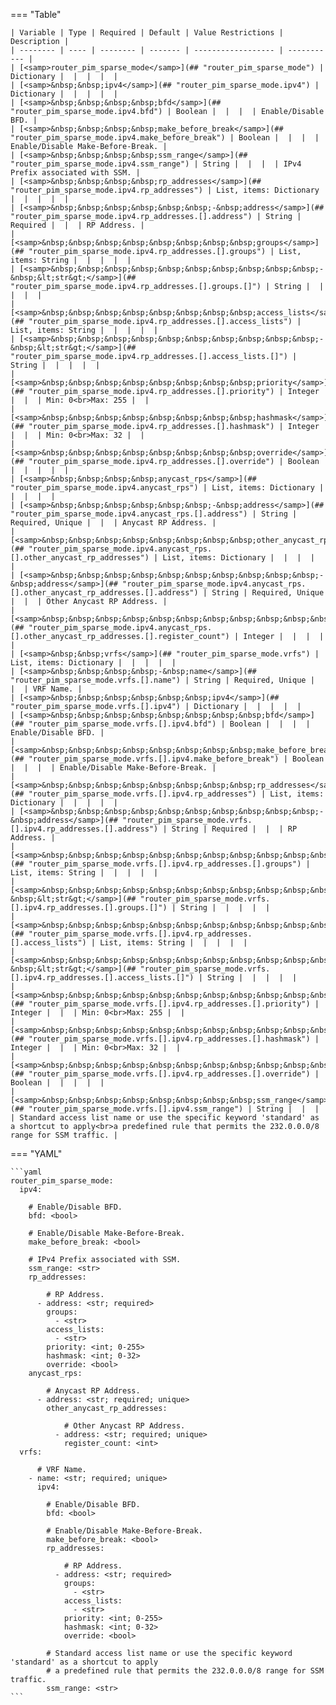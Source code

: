 <!--
  ~ Copyright (c) 2025 Arista Networks, Inc.
  ~ Use of this source code is governed by the Apache License 2.0
  ~ that can be found in the LICENSE file.
  -->
=== "Table"

    | Variable | Type | Required | Default | Value Restrictions | Description |
    | -------- | ---- | -------- | ------- | ------------------ | ----------- |
    | [<samp>router_pim_sparse_mode</samp>](## "router_pim_sparse_mode") | Dictionary |  |  |  |  |
    | [<samp>&nbsp;&nbsp;ipv4</samp>](## "router_pim_sparse_mode.ipv4") | Dictionary |  |  |  |  |
    | [<samp>&nbsp;&nbsp;&nbsp;&nbsp;bfd</samp>](## "router_pim_sparse_mode.ipv4.bfd") | Boolean |  |  |  | Enable/Disable BFD. |
    | [<samp>&nbsp;&nbsp;&nbsp;&nbsp;make_before_break</samp>](## "router_pim_sparse_mode.ipv4.make_before_break") | Boolean |  |  |  | Enable/Disable Make-Before-Break. |
    | [<samp>&nbsp;&nbsp;&nbsp;&nbsp;ssm_range</samp>](## "router_pim_sparse_mode.ipv4.ssm_range") | String |  |  |  | IPv4 Prefix associated with SSM. |
    | [<samp>&nbsp;&nbsp;&nbsp;&nbsp;rp_addresses</samp>](## "router_pim_sparse_mode.ipv4.rp_addresses") | List, items: Dictionary |  |  |  |  |
    | [<samp>&nbsp;&nbsp;&nbsp;&nbsp;&nbsp;&nbsp;-&nbsp;address</samp>](## "router_pim_sparse_mode.ipv4.rp_addresses.[].address") | String | Required |  |  | RP Address. |
    | [<samp>&nbsp;&nbsp;&nbsp;&nbsp;&nbsp;&nbsp;&nbsp;&nbsp;groups</samp>](## "router_pim_sparse_mode.ipv4.rp_addresses.[].groups") | List, items: String |  |  |  |  |
    | [<samp>&nbsp;&nbsp;&nbsp;&nbsp;&nbsp;&nbsp;&nbsp;&nbsp;&nbsp;&nbsp;-&nbsp;&lt;str&gt;</samp>](## "router_pim_sparse_mode.ipv4.rp_addresses.[].groups.[]") | String |  |  |  |  |
    | [<samp>&nbsp;&nbsp;&nbsp;&nbsp;&nbsp;&nbsp;&nbsp;&nbsp;access_lists</samp>](## "router_pim_sparse_mode.ipv4.rp_addresses.[].access_lists") | List, items: String |  |  |  |  |
    | [<samp>&nbsp;&nbsp;&nbsp;&nbsp;&nbsp;&nbsp;&nbsp;&nbsp;&nbsp;&nbsp;-&nbsp;&lt;str&gt;</samp>](## "router_pim_sparse_mode.ipv4.rp_addresses.[].access_lists.[]") | String |  |  |  |  |
    | [<samp>&nbsp;&nbsp;&nbsp;&nbsp;&nbsp;&nbsp;&nbsp;&nbsp;priority</samp>](## "router_pim_sparse_mode.ipv4.rp_addresses.[].priority") | Integer |  |  | Min: 0<br>Max: 255 |  |
    | [<samp>&nbsp;&nbsp;&nbsp;&nbsp;&nbsp;&nbsp;&nbsp;&nbsp;hashmask</samp>](## "router_pim_sparse_mode.ipv4.rp_addresses.[].hashmask") | Integer |  |  | Min: 0<br>Max: 32 |  |
    | [<samp>&nbsp;&nbsp;&nbsp;&nbsp;&nbsp;&nbsp;&nbsp;&nbsp;override</samp>](## "router_pim_sparse_mode.ipv4.rp_addresses.[].override") | Boolean |  |  |  |  |
    | [<samp>&nbsp;&nbsp;&nbsp;&nbsp;anycast_rps</samp>](## "router_pim_sparse_mode.ipv4.anycast_rps") | List, items: Dictionary |  |  |  |  |
    | [<samp>&nbsp;&nbsp;&nbsp;&nbsp;&nbsp;&nbsp;-&nbsp;address</samp>](## "router_pim_sparse_mode.ipv4.anycast_rps.[].address") | String | Required, Unique |  |  | Anycast RP Address. |
    | [<samp>&nbsp;&nbsp;&nbsp;&nbsp;&nbsp;&nbsp;&nbsp;&nbsp;other_anycast_rp_addresses</samp>](## "router_pim_sparse_mode.ipv4.anycast_rps.[].other_anycast_rp_addresses") | List, items: Dictionary |  |  |  |  |
    | [<samp>&nbsp;&nbsp;&nbsp;&nbsp;&nbsp;&nbsp;&nbsp;&nbsp;&nbsp;&nbsp;-&nbsp;address</samp>](## "router_pim_sparse_mode.ipv4.anycast_rps.[].other_anycast_rp_addresses.[].address") | String | Required, Unique |  |  | Other Anycast RP Address. |
    | [<samp>&nbsp;&nbsp;&nbsp;&nbsp;&nbsp;&nbsp;&nbsp;&nbsp;&nbsp;&nbsp;&nbsp;&nbsp;register_count</samp>](## "router_pim_sparse_mode.ipv4.anycast_rps.[].other_anycast_rp_addresses.[].register_count") | Integer |  |  |  |  |
    | [<samp>&nbsp;&nbsp;vrfs</samp>](## "router_pim_sparse_mode.vrfs") | List, items: Dictionary |  |  |  |  |
    | [<samp>&nbsp;&nbsp;&nbsp;&nbsp;-&nbsp;name</samp>](## "router_pim_sparse_mode.vrfs.[].name") | String | Required, Unique |  |  | VRF Name. |
    | [<samp>&nbsp;&nbsp;&nbsp;&nbsp;&nbsp;&nbsp;ipv4</samp>](## "router_pim_sparse_mode.vrfs.[].ipv4") | Dictionary |  |  |  |  |
    | [<samp>&nbsp;&nbsp;&nbsp;&nbsp;&nbsp;&nbsp;&nbsp;&nbsp;bfd</samp>](## "router_pim_sparse_mode.vrfs.[].ipv4.bfd") | Boolean |  |  |  | Enable/Disable BFD. |
    | [<samp>&nbsp;&nbsp;&nbsp;&nbsp;&nbsp;&nbsp;&nbsp;&nbsp;make_before_break</samp>](## "router_pim_sparse_mode.vrfs.[].ipv4.make_before_break") | Boolean |  |  |  | Enable/Disable Make-Before-Break. |
    | [<samp>&nbsp;&nbsp;&nbsp;&nbsp;&nbsp;&nbsp;&nbsp;&nbsp;rp_addresses</samp>](## "router_pim_sparse_mode.vrfs.[].ipv4.rp_addresses") | List, items: Dictionary |  |  |  |  |
    | [<samp>&nbsp;&nbsp;&nbsp;&nbsp;&nbsp;&nbsp;&nbsp;&nbsp;&nbsp;&nbsp;-&nbsp;address</samp>](## "router_pim_sparse_mode.vrfs.[].ipv4.rp_addresses.[].address") | String | Required |  |  | RP Address. |
    | [<samp>&nbsp;&nbsp;&nbsp;&nbsp;&nbsp;&nbsp;&nbsp;&nbsp;&nbsp;&nbsp;&nbsp;&nbsp;groups</samp>](## "router_pim_sparse_mode.vrfs.[].ipv4.rp_addresses.[].groups") | List, items: String |  |  |  |  |
    | [<samp>&nbsp;&nbsp;&nbsp;&nbsp;&nbsp;&nbsp;&nbsp;&nbsp;&nbsp;&nbsp;&nbsp;&nbsp;&nbsp;&nbsp;-&nbsp;&lt;str&gt;</samp>](## "router_pim_sparse_mode.vrfs.[].ipv4.rp_addresses.[].groups.[]") | String |  |  |  |  |
    | [<samp>&nbsp;&nbsp;&nbsp;&nbsp;&nbsp;&nbsp;&nbsp;&nbsp;&nbsp;&nbsp;&nbsp;&nbsp;access_lists</samp>](## "router_pim_sparse_mode.vrfs.[].ipv4.rp_addresses.[].access_lists") | List, items: String |  |  |  |  |
    | [<samp>&nbsp;&nbsp;&nbsp;&nbsp;&nbsp;&nbsp;&nbsp;&nbsp;&nbsp;&nbsp;&nbsp;&nbsp;&nbsp;&nbsp;-&nbsp;&lt;str&gt;</samp>](## "router_pim_sparse_mode.vrfs.[].ipv4.rp_addresses.[].access_lists.[]") | String |  |  |  |  |
    | [<samp>&nbsp;&nbsp;&nbsp;&nbsp;&nbsp;&nbsp;&nbsp;&nbsp;&nbsp;&nbsp;&nbsp;&nbsp;priority</samp>](## "router_pim_sparse_mode.vrfs.[].ipv4.rp_addresses.[].priority") | Integer |  |  | Min: 0<br>Max: 255 |  |
    | [<samp>&nbsp;&nbsp;&nbsp;&nbsp;&nbsp;&nbsp;&nbsp;&nbsp;&nbsp;&nbsp;&nbsp;&nbsp;hashmask</samp>](## "router_pim_sparse_mode.vrfs.[].ipv4.rp_addresses.[].hashmask") | Integer |  |  | Min: 0<br>Max: 32 |  |
    | [<samp>&nbsp;&nbsp;&nbsp;&nbsp;&nbsp;&nbsp;&nbsp;&nbsp;&nbsp;&nbsp;&nbsp;&nbsp;override</samp>](## "router_pim_sparse_mode.vrfs.[].ipv4.rp_addresses.[].override") | Boolean |  |  |  |  |
    | [<samp>&nbsp;&nbsp;&nbsp;&nbsp;&nbsp;&nbsp;&nbsp;&nbsp;ssm_range</samp>](## "router_pim_sparse_mode.vrfs.[].ipv4.ssm_range") | String |  |  |  | Standard access list name or use the specific keyword 'standard' as a shortcut to apply<br>a predefined rule that permits the 232.0.0.0/8 range for SSM traffic. |

=== "YAML"

    ```yaml
    router_pim_sparse_mode:
      ipv4:

        # Enable/Disable BFD.
        bfd: <bool>

        # Enable/Disable Make-Before-Break.
        make_before_break: <bool>

        # IPv4 Prefix associated with SSM.
        ssm_range: <str>
        rp_addresses:

            # RP Address.
          - address: <str; required>
            groups:
              - <str>
            access_lists:
              - <str>
            priority: <int; 0-255>
            hashmask: <int; 0-32>
            override: <bool>
        anycast_rps:

            # Anycast RP Address.
          - address: <str; required; unique>
            other_anycast_rp_addresses:

                # Other Anycast RP Address.
              - address: <str; required; unique>
                register_count: <int>
      vrfs:

          # VRF Name.
        - name: <str; required; unique>
          ipv4:

            # Enable/Disable BFD.
            bfd: <bool>

            # Enable/Disable Make-Before-Break.
            make_before_break: <bool>
            rp_addresses:

                # RP Address.
              - address: <str; required>
                groups:
                  - <str>
                access_lists:
                  - <str>
                priority: <int; 0-255>
                hashmask: <int; 0-32>
                override: <bool>

            # Standard access list name or use the specific keyword 'standard' as a shortcut to apply
            # a predefined rule that permits the 232.0.0.0/8 range for SSM traffic.
            ssm_range: <str>
    ```
